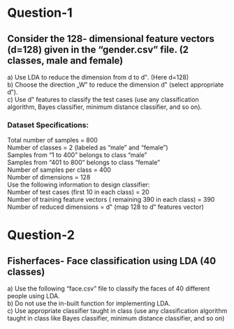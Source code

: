 # Question-1
## Consider the 128- dimensional feature vectors (d=128) given in the “gender.csv” file. (2 classes, male and female)
a) Use LDA to reduce the dimension from d to d‟. (Here d=128)  
b) Choose the direction „W‟ to reduce the dimension d‟ (select appropriate d‟).   
c) Use d‟ features to classify the test cases (use any classification algorithm, Bayes classifier, minimum distance classifier, and so on).


### Dataset Specifications:
Total number of samples = 800   
Number of classes = 2 (labeled as “male” and “female”)  
Samples from “1 to 400” belongs to class “male”   
Samples from “401 to 800” belongs to class “female”   
Number of samples per class = 400   
Number of dimensions = 128   
Use the following information to design classifier:  
Number of test cases (first 10 in each class) = 20   
Number of training feature vectors ( remaining 390 in each class) = 390   
Number of reduced dimensions = d‟ (map 128 to d‟ features vector)

# Question-2
## Fisherfaces- Face classification using LDA (40 classes)
a) Use the following “face.csv” file to classify the faces of 40 different people using LDA.   
b) Do not use the in-built function for implementing LDA.   
c) Use appropriate classifier taught in class (use any classification algorithm taught in class like Bayes classifier, minimum distance classifier, and so on)
